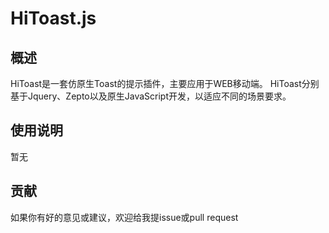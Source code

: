 HiToast.js
=========

## 概述

HiToast是一套仿原生Toast的提示插件，主要应用于WEB移动端。
HiToast分别基于Jquery、Zepto以及原生JavaScript开发，以适应不同的场景要求。

## 使用说明

暂无

## 贡献

如果你有好的意见或建议，欢迎给我提issue或pull request